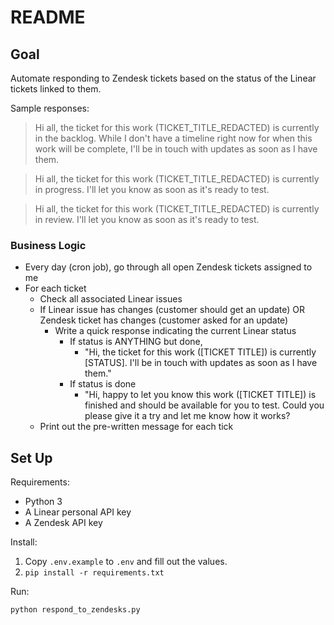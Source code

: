 # README

## Goal
Automate responding to Zendesk tickets based on the status of the Linear tickets linked to them.

Sample responses:

> Hi all, the ticket for this work (TICKET_TITLE_REDACTED) is currently in the backlog. While I don't have a timeline right now for when this work will be complete, I'll be in touch with updates as soon as I have them.

> Hi all, the ticket for this work (TICKET_TITLE_REDACTED) is currently in progress. I'll let you know as soon as it's ready to test.

> Hi all, the ticket for this work (TICKET_TITLE_REDACTED) is currently in review. I'll let you know as soon as it's ready to test.

### Business Logic
* Every day (cron job), go through all open Zendesk tickets assigned to me
* For each ticket
    * Check all associated Linear issues
    * If Linear issue has changes (customer should get an update) OR Zendesk ticket has changes (customer asked for an update)
        * Write a quick response indicating the current Linear status
            * If status is ANYTHING but done,
                * "Hi, the ticket for this work ([TICKET TITLE]) is currently [STATUS]. I'll be in touch with updates as soon as I have them."
            * If status is done
                * "Hi, happy to let you know this work ([TICKET TITLE]) is finished and should be available for you to test. Could you please give it a try and let me know how it works?
    * Print out the pre-written message for each tick

## Set Up

Requirements:

* Python 3
* A Linear personal API key
* A Zendesk API key

Install:

1. Copy `.env.example` to `.env` and fill out the values.
1. `pip install -r requirements.txt`

Run:

`python respond_to_zendesks.py`